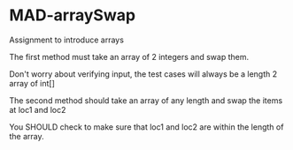 # MAD-arraySwap
Assignment to introduce arrays

The first method must take an array of 2 integers and swap them.

Don't worry about verifying input, the test cases will always be a length 2 array of int[] 

The second method should take an array of any length and swap the items at loc1 and loc2

You SHOULD check to make sure that loc1 and loc2 are within the length of the array.

